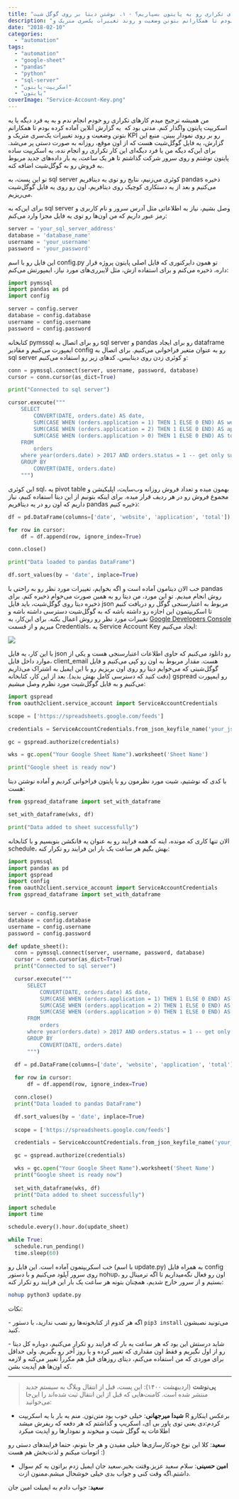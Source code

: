 ```yaml
---
title: "چطور انجام کارهای تکراری رو به پایتون بسپاریم؟ - ۱. نوشتن دیتا بر روی گوگل شیت"
description: "من همیشه ترجیح میدم کارهای تکراری رو خودم انجام ندم و به یه فرد دیگه یا یه اسکریپت پایتون واگذار کنم. مدتی بود که  یه گزارش آنلاین آماده کرده بودم تا همکارانم بتونن وضعیت و روند تغییرات یک‌سری متریک و KPI رو بر روی نمودار ببینن؛ تو این پست، این کار رو به پایتون می‌سپاریم."
date: "2018-02-10"
categories: 
  - "automation"
tags: 
  - "automation"
  - "google-sheet"
  - "pandas"
  - "python"
  - "sql-server"
  - "اسکریپت-پایتون"
  - "پایتون"
coverImage: "Service-Account-Key.png"
---
```


من همیشه ترجیح میدم کارهای تکراری رو خودم انجام ندم و به یه فرد دیگه یا یه اسکریپت پایتون واگذار کنم. مدتی بود که  یه گزارش آنلاین آماده کرده بودم تا همکارانم بتونن وضعیت و روند تغییرات یک‌سری متریک و KPI رو بر روی نمودار ببینن. منبع این گزارش، یه فایل گوگل‌شیت هست که از اون موقع، روزانه به صورت دستی پر می‌شد. برای این‌که دیگه من یا فرد دیگه‌ای این کار تکراری رو انجام نده، یه اسکریپت ساده پایتون نوشتم و روی سرور شرکت گذاشتم تا هر یک ساعت، یه بار داده‌های جدید مربوط به فروش رو به گوگل‌شیت اضافه کنه.

تو این پست، به sql server کوئری می‌زنیم، نتایج رو توی یه دیتافریم pandas ذخیره می‌کنیم و بعد از یه دستکاری کوچیک روی دیتافریم، اون رو روی یه فایل گوگل‌شیت می‌ریزیم.

برای این‌که به sql server وصل بشیم، نیاز به اطلاعاتی مثل آدرس سرور و نام کاربری و رمز عبور داریم که من اون‌ها رو توی یه فایل مجزا وارد می‌کنم:

```python
server = 'your_sql_server_address'
database = 'database_name'
username = 'your_username'
password = 'your_password'
```
این فایل رو با اسم config.py تو همون دایرکتوری که فایل اصلی پایتون پروژه قرار داره، ذخیره می‌کنم و برای استفاده ازش، مثل لایبرری‌های مورد نیاز، ایمپورتش می‌کنم:

```python
import pymssql
import pandas as pd
import config

server = config.server
database = config.database
username = config.username
password = config.password
```
کتابخانه pymssql رو برای اتصال به sql server و pandas رو برای ایجاد dataframe ایمپورت می‌کنیم و مقادیر config رو به عنوان متغیر فراخوانی می‌کنیم. برای اتصال به sql server و کوئری زدن روی دیتابیس، کدهای زیر رو استفاده می‌کنیم:

```python
conn = pymssql.connect(server, username, password, database)
cursor = conn.cursor(as_dict=True)

print("Connected to sql server")

cursor.execute("""
    SELECT
        CONVERT(DATE, orders.date) AS date,
        SUM(CASE WHEN (orders.application = 1) THEN 1 ELSE 0 END) AS website,
        SUM(CASE WHEN (orders.application = 2) THEN 1 ELSE 0 END) AS application,
        SUM(CASE WHEN (orders.application > 0) THEN 1 ELSE 0 END) AS total
    FROM
        orders
    where year(orders.date) > 2017 AND orders.status = 1 -- get only successfull orders of 2018
    GROUP BY
        CONVERT(DATE, orders.date)
    """)
```
این کوئری sql، یه pivot table بهمون میده و تعداد فروش روزانه وب‌سایت، اپلیکیشن و مجموع فروش رو در هر ردیف قرار میده. برای اینکه بتونیم از این دیتا استفاده کنیم، نیاز داریم که اون رو در یه دیتافریم pandas ذخیره کنیم:

```python
df = pd.DataFrame(columns=['date', 'website', 'application', 'total'])

for row in cursor:
    df = df.append(row, ignore_index=True)

conn.close()

print("Data loaded to pandas DataFrame")

df.sort_values(by = 'date', inplace=True)
```
خب الان دیتامون آماده است و اگه بخوایم، تغییرات مورد نظر رو به راحتی با pandas روش انجام میدیم. تو این مورد، من دیتا رو به همین صورت می‌خوام ذخیره کنم. برای ذخیره دیتا روی گوگل‌شیت، باید فایل json مربوط به اعتبارسنجی گوگل رو دریافت کنیم تا اسکریپتمون این اجازه رو داشته باشه که به گوگل‌شیت دسترسی داشته باشه و تغییرات مورد نظر رو روش اعمال بکنه. برای این‌کار، به [Google Developers Console](https://console.developers.google.com/project) میریم و از قسمت Credentials، یه Service Account Key ایجاد می‌کنیم:

![](images/Service-Account-Key.png)

با این کار، یه فایل json رو دانلود می‌کنیم که حاوی اطلاعات اعتبارسنجی هست و یکی از موارد داخل فایل، client\_email هست. مقدار مربوط به اون رو کپی می‌کنیم و فایل گوگل‌شیتی که می‌خوایم دیتا رو روی اون بریزیم رو با این ایمیل به اشتراک می‌ذاریم (دقت کنید که دسترسی کامل بهش بدید). بعد از این کار، کتابخانه gspread رو ایمپورت می‌کنیم و به فایل گوگل‌شیت مورد نظرم وصل میشیم:

```python
import gspread
from oauth2client.service_account import ServiceAccountCredentials

scope = ['https://spreadsheets.google.com/feeds']

credentials = ServiceAccountCredentials.from_json_keyfile_name('your_json_file.json', scope)

gc = gspread.authorize(credentials)

wks = gc.open("Your Google Sheet Name").worksheet('Sheet Name')

print("Google sheet is ready now")
```
با کدی که نوشتیم، شیت مورد نظرمون رو با پایتون فراخوانی کردیم و آماده نوشتن دیتا هست:

```python
from gspread_dataframe import set_with_dataframe

set_with_dataframe(wks, df)

print("Data added to sheet successfully")
```
الان تنها کاری که مونده، اینه که همه فرایند رو به عنوان یه فانکشن بنویسیم و با کتابخانه schedule، بهش بگیم هر ساعت یک بار این فرایند رو تکرار کنه:

```python
import pymssql
import pandas as pd
import gspread
import config
from oauth2client.service_account import ServiceAccountCredentials
from gspread_dataframe import set_with_dataframe


server = config.server
database = config.database
username = config.username
password = config.password

def update_sheet():
  conn = pymssql.connect(server, username, password, database)
  cursor = conn.cursor(as_dict=True)
  print("Connected to sql server")

  cursor.execute("""
      SELECT
          CONVERT(DATE, orders.date) AS date,
          SUM(CASE WHEN (orders.application = 1) THEN 1 ELSE 0 END) AS website,
          SUM(CASE WHEN (orders.application = 2) THEN 1 ELSE 0 END) AS application,
          SUM(CASE WHEN (orders.application > 0) THEN 1 ELSE 0 END) AS total
      FROM
          orders
      where year(orders.date) > 2017 AND orders.status = 1 -- get only successfull orders of 2018
      GROUP BY
          CONVERT(DATE, orders.date)
      """)
  
  df = pd.DataFrame(columns=['date', 'website', 'application', 'total'])

  for row in cursor:
      df = df.append(row, ignore_index=True)

  conn.close()
  print("Data loaded to pandas DataFrame")

  df.sort_values(by = 'date', inplace=True)
  
  scope = ['https://spreadsheets.google.com/feeds']

  credentials = ServiceAccountCredentials.from_json_keyfile_name('your_json_file.json', scope)

  gc = gspread.authorize(credentials)

  wks = gc.open("Your Google Sheet Name").worksheet('Sheet Name')
  print("Google sheet is ready now")
  
  set_with_dataframe(wks, df)
  print("Data added to sheet successfully")

import schedule
import time

schedule.every().hour.do(update_sheet)

while True:
  schedule.run_pending()
  time.sleep(60)
```

خب اسکریپتمون آماده است. این فایل رو (با اسم update.py) به همراه فایل config روی سرور آپلود می‌کنیم و با دستور nohup، اون رو فعال نگه‌میداریم تا اگه ترمینال رو بستیم و از سرور خارج شدیم، همچنان بتونه هر ساعت یک بار این فرایند رو تکرار کنه:

```bash
nohup python3 update.py
```

نکات:

\- اگه هر کدوم از کتابخونه‌ها رو نصب ندارید، با دستور `pip3 install` می‌تونید نصبشون کنید.

\- شاید درستش این بود که هر ساعت یه بار که فرایند رو تکرار می‌کنیم، دوباره کل دیتا رو از اول نگیریم و فقط اون مقداری که تغییر کرده و یا روز آخر رو بگیریم. ولی حداقل برای موردی که من استفاده می‌کنم، دیتای روزهای قبل هم مکرراً تغییر می‌کنه و لازمه که اون‌ها هم آپدیت بشن.


---


> **پی‌نوشت** (اردیبهشت ۱۴۰۰):
> این پست، قبل از انتقال وبلاگ به سیستم جدید منتشر شده است. کامنت‌هایی که قبل از این انتقال ثبت شده‌اند را این‌جا می‌خوانید:

- **شیدا میرجهانی**:  خیلی خوب بود متن‌تون.
منم یه بار با یه اسکریپت R برعکس اینکارو کردم:دی 
یعنی توی پاور بی آی، اسکریپ و گذاشتم که هر دفعه که ریفرش میشد اطلاعات یه گوگل شیت و میخوند و نمودارها رو اپدیت میکرد

**سعید**:  کلا این نوع خودکارسازی‌ها خیلی مفیدن و هر جا بتونم، حتما فرایند‌های دستی رو اتومات میکنم و لذت‌بخش هم هست :)

- **امین حسینی**:  سلام سعید عزیز.وقتت بخیر.سعید جان ایمیل زدم براتون یه کم سوال داشتم.اگه وقت کنی و جواب بدی خیلی خوشحال میشم.ممنون ازت.

**سعید**:  جواب دادم به ایمیلت امین جان